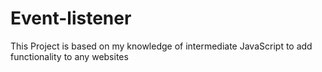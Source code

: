 # Event-listener
This Project is based on my knowledge of intermediate JavaScript to add functionality to any websites
